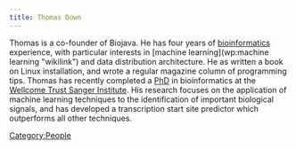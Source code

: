 ```yaml
---
title: Thomas Down
---
```


Thomas is a co-founder of Biojava. He has four years of
[bioinformatics](wp:bioinformatics "wikilink") experience, with
particular interests in [machine
learning](wp:machine learning "wikilink") and data distribution
architecture. He as written a book on Linux installation, and wrote a
regular magazine column of programming tips. Thomas has recently
completed a [PhD](http://sanger.ac.uk/Info/theses/) in bioinformatics at
the [Wellcome Trust Sanger Institute](http://www.sanger.ac.uk/). His
research focuses on the application of machine learning techniques to
the identification of important biological signals, and has developed a
transcription start site predictor which outperforms all other
techniques.

<Category:People>
